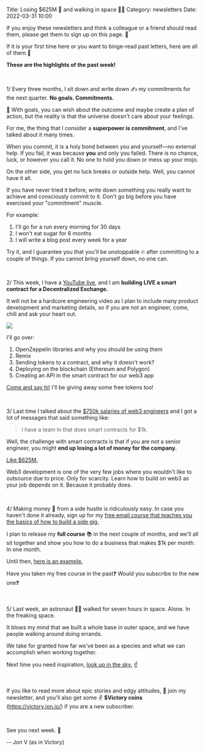 Title: Losing $625M 💸 and walking in space 👨‍🚀
Category: newsletters 
Date: 2022-03-31 10:00

If you enjoy these newsletters and think a colleague or a friend should read them, please get them to sign up on this page. 📝

If it is your first time here or you want to binge-read past letters, here are all of them.📰

**These are the highlights of the past week!**

<br>

1/ Every three months, I sit down and write down ✍️ my commitments for the next quarter. **No goals. Commitments.**

🎯 With goals, you can wish about the outcome and maybe create a plan of action, but the reality is that the universe doesn't care about your feelings.

For me, the thing that I consider a **superpower is commitment**, and I've talked about it many times.

When you commit, it is a holy bond between you and yourself—no external help. If you fail, it was because **you** and only you failed. There is no chance, luck, or however you call it. No one to hold you down or mess up your mojo.

On the other side, you get no luck breaks or outside help. Well, you cannot have it all.

If you have never tried it before, write down something you really want to achieve and consciously commit to it. Don't go big before you have exercised your "commitment" muscle.

For example:

1. I'll go for a run every morning for 30 days
2. I won't eat sugar for 6 months
3. I will write a blog post every week for a year

Try it, and I guarantee you that you'll be unstoppable 🔥 after committing to a couple of things. If you cannot bring yourself down, no one can.

<br>

2/ This week, I have a [YouTube live](https://www.youtube.com/watch?v=bW650irzNlw), and I am **building LIVE a smart contract for a Decentralized Exchange.**

It will not be a hardcore engineering video as I plan to include many product development and marketing details, so if you are not an engineer, come, chill and ask your heart out.

![](https://sendfoxprod.b-cdn.net/media/1mUVtwr0cb4Lbxe9sK2MHTeufbGrHj58WXRNLmW216325)

I'll go over:

1. OpenZeppelin libraries and why you should be using them
2. Remix
3. Sending tokens to a contract, and why it doesn't work?
4. Deploying on the blockchain (Ethereum and Polygon)
5. Creating an API in the smart contract for our web3 app

[Come and say hi!](https://www.youtube.com/watch?v=bW650irzNlw) I'll be giving away some free tokens too!

<br>

3/ Last time I talked about the [$750k salaries of web3 engineers](https://jon.io/750k-salaries-and-raising-money-with-nfts) and I got a lot of messages that said something like:

> I have a team in <insert your favorite outsource country> that does smart contracts for $1k.

Well, the challenge with smart contracts is that if you are not a senior engineer, you might **end up losing a lot of money for the company.**

[Like $625M.](https://www.theverge.com/2022/3/29/23001620/sky-mavis-axie-infinity-ronin-blockchain-validation-defi-hack-nft)

Web3 development is one of the very few jobs where you wouldn't like to outsource due to price. Only for scarcity. Learn how to build on web3 as your job depends on it. Because it probably does.

<br>
  
4/ Making money 💸 from a side hustle is ridiculously easy. In case you haven't done it already, sign up for my [free email course that teaches you the basics of how to build a side gig.](https://jon.io/pages/built-to-fail)

I plan to release my **full course** 📚 in the next couple of months, and we'll all sit together and show you how to do a business that makes $1k per month. In one month.

Until then, [here is an example.](https://twitter.com/landforce/status/1509191770541723649?t=0IRGvUbtJYKqtcs3VYw0wQ&s=19)

Have you taken my free course in the past❓ Would you subscribe to the new one❓

<br>

5/ Last week, an astronaut 👨‍🚀 walked for seven hours in space. Alone. In the freaking space.

It blows my mind that we built a whole base in outer space, and we have people walking around doing errands.

We take for granted how far we've been as a species and what we can accomplish when working together.

Next time you need inspiration, [look up in the sky.](https://www.cnn.com/2022/03/23/world/iss-chari-maurer-spacewalk-scn/index.html) ☝️
  
<br>

If you like to read more about epic stories and edgy attitudes, 📩 join my newsletter, and you'll also get some ✌️ **$Victory coins** (https://victory.jon.io/) if you are a new subscriber.

<br>

See you next week. 🚀

-- Jon V (as in Victory)
